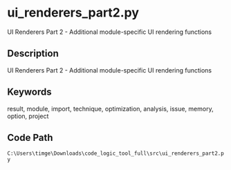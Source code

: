 # ui_renderers_part2.py

UI Renderers Part 2 - Additional module-specific UI rendering functions

## Description

UI Renderers Part 2 - Additional module-specific UI rendering functions

## Keywords

result, module, import, technique, optimization, analysis, issue, memory, option, project

## Code Path

`C:\Users\timge\Downloads\code_logic_tool_full\src\ui_renderers_part2.py`

